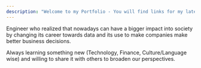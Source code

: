 ```yaml
---
description: "Welcome to my Portfolio - You will find links for my latest personal projects: Blog, Github, Gitlab, Dashboards..."
---
```


Engineer who realized that nowadays can have a bigger impact into society by changing its career towards data and its use to make companies make better business decisions.

Always learning something new (Technology, Finance, Culture/Language wise) and willing to share it with others to broaden our perspectives.